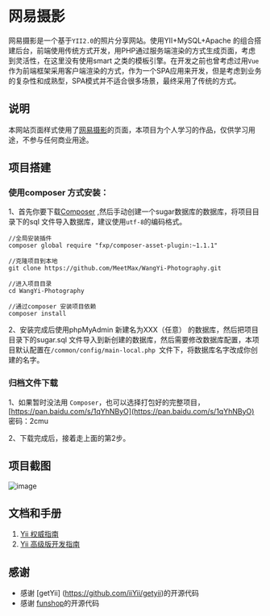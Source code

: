 网易摄影
========
网易摄影是一个基于``YII2.0``的照片分享网站。使用YII+MySQL+Apache 的组合搭建后台，前端使用传统方式开发，用PHP通过服务端渲染的方式生成页面，考虑到灵活性，在这里没有使用smart 之类的模板引擎。在开发之前也曾考虑过用``Vue ``作为前端框架采用客户端渲染的方式，作为一个SPA应用来开发，但是考虑到业务的复杂性和成熟型，SPA模式并不适合很多场景，最终采用了传统的方式。
## 说明
本网站页面样式使用了[网易摄影](http://pp.163.com/square?projectnameforlofter=pp)的页面，本项目为个人学习的作品，仅供学习用途，不参与任何商业用途。
## 项目搭建
### 使用composer 方式安装：
1、首先你要下载[Composer](http://www.yiiframework.com/doc-2.0/guide-start-installation.html#installing-via-composer) ,然后手动创建一个sugar数据库的数据库，将项目目录下的sql 文件导入数据库，建议使用``utf-8``的编码格式。

```
//全局安装插件
composer global require "fxp/composer-asset-plugin:~1.1.1"

//克隆项目到本地
git clone https://github.com/MeetMax/WangYi-Photography.git

//进入项目目录
cd WangYi-Photography

//通过composer 安装项目依赖
composer install 
```
2、安装完成后使用phpMyAdmin 新建名为XXX（任意） 的数据库，然后把项目目录下的sugar.sql 文件导入到新创建的数据库，然后需要修改数据库配置，本项目默认配置在``/common/config/main-local.php ``文件下，将数据库名字改成你创建的名字。
### 归档文件下载
1、如果暂时没法用 ``Composer``，也可以选择打包好的完整项目，[https://pan.baidu.com/s/1qYhNByO](https://pan.baidu.com/s/1qYhNByO) 密码：2cmu

2、下载完成后，接着走上面的第2步。

## 项目截图

![image](http://i1.piimg.com/586187/56c0966c12cdc50b.png)
## 文档和手册
1. [Yii 权威指南](http://www.yii-china.com/doc/guide.html)
2. [Yii 高级版开发指南](http://www.yii-china.com/doc/detail/1.html)

## 感谢
- 感谢 [getYii] (https://github.com/iiYii/getyii)的开源代码
- 感谢 [funshop](https://github.com/funson86/funshop)的开源代码




